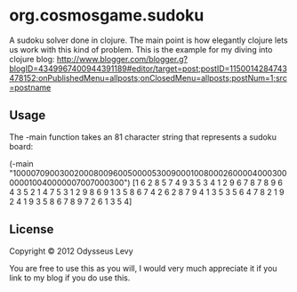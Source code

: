 # org.cosmosgame.sudoku

A sudoku solver done in clojure. The main point is how elegantly clojure lets us work with this kind of problem.
This is the example for my diving into clojure blog: http://www.blogger.com/blogger.g?blogID=4349967400944391189#editor/target=post;postID=1150014284743478152;onPublishedMenu=allposts;onClosedMenu=allposts;postNum=1;src=postname

## Usage

The -main function takes an 81 character string that represents a sudoku board:

(-main "100007090030020008009600500005300900010080002600004000300000010040000007007000300")
[1 6 2 8 5 7 4 9 3 5 3 4 1 2 9 6 7 8 7 8 9 6 4 3 5 2 1 4 7 5 3 1 2 9 8 6 9 1 3 5 8 6 7 4 2 6 2 8 7 9 4 1 3 5 3 5 6 4 7 8 2 1 9 2 4 1 9 3 5 8 6 7 8 9 7 2 6 1 3 5 4]

## License

Copyright © 2012 Odysseus Levy

You are free to use this as you will, I would very much appreciate it if you link to my blog if you do use this.
